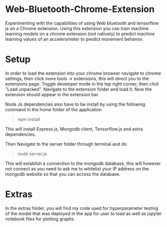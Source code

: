 # Web-Bluetooth-Chrome-Extension

Experimenting with the capabilities of using Web bluetooth and tensorflow js on a Chrome extension. Using this extension you can train machine learning models on a chrome extension (not natively) to predict machine learning values of an accelerometer to predict movement behavior.


# Setup

In order to load the extension into your chrome browser navigate to chrome settings, then click more tools -> extensions, this will direct you to the extensions page. Toggle developer mode in the top right corner, then click "Load unpacked". Navigate to the extension folder and load it. Now the extension should appear in the extension bar.

Node Js dependencies also have to be install by using the following command in the home folder of the application
> npm install

This will install Express.js, Mongodb client, Tensorflow.js and extra dependencies.

Then Navigate to the server folder through terminal and do 
> node server.js

This will establish a connection to the mongodb database, this will however not connect as you need to ask me to whitelist your IP address on the mongodb website so that you can access the database.

# Extras

In the extras folder, you will find my code used for hyperparameter testing of the model that was deployed in the app for user to load as well as jupyter notebook files for plotting graphs

